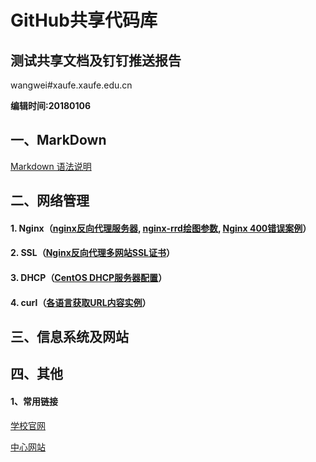 # GitHub共享代码库

## 测试共享文档及钉钉推送报告

wangwei#xaufe.xaufe.edu.cn

**编辑时间:20180106**

## 一、MarkDown

[Markdown 语法说明](http://wowubuntu.com/markdown/)

## 二、网络管理

#### 1. Nginx（[nginx反向代理服务器](https://github.com/webwei73/ITTS/blob/master/app/nginx/README.md), [nginx-rrd绘图参数](https://github.com/webwei73/ITTS/blob/master/app/nginx/nginx-rrd/README.md), [Nginx 400错误案例](https://github.com/webwei73/ITTS/blob/master/app/nginx/Cases.md)）

#### 2. SSL（[Nginx反向代理多网站SSL证书](https://github.com/webwei73/xaufe/tree/master/SSL)）

#### 3. DHCP（[CentOS DHCP服务器配置](https://github.com/webwei73/xaufe/tree/master/DHCP)）

#### 4. curl（[各语言获取URL内容实例](https://github.com/webwei73/xaufe/blob/master/curl/)）


## 三、信息系统及网站

## 四、其他

#### 1、常用链接

[学校官网](http://www.xaufe.edu.cn/)

[中心网站](http://ietc.xaufe.edu.cn/)

